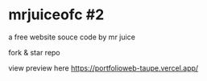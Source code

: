 # mrjuiceofc #2

a free website souce code by mr juice

fork & star repo

view preview here https://portfolioweb-taupe.vercel.app/
